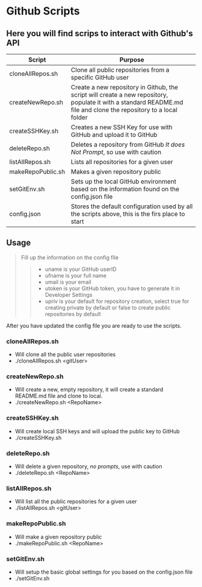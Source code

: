 # Github Scripts
## Here you will find scrips to interact with Github's API 

|Script|Purpose|
|---|---|
|cloneAllRepos.sh|Clone all public repositories from a specific GitHub user|
|createNewRepo.sh|Create a new repository in Github, the script will create a new repository, populate it with a standard README.md file and clone the repository to a local folder|
|createSSHKey.sh|Creates a new SSH Key for use with GitHub and upload it to GitHub|
|deleteRepo.sh|Deletes a repository from GitHub *It does Not Prompt*, so use with caution|
|listAllRepos.sh|Lists all repositories for a given user|
|makeRepoPublic.sh|Makes a given repository public|
|setGitEnv.sh|Sets up the local GitHub environment based on the information found on the config.json file|
|config.json|Stores the default configuration used by all the scripts above, this is the firs place to start|

## Usage
> Fill up the information on the config file
>> - uname is your GitHub userID
>> - ufname is your full name
>> - umail is your email
>> - utoken is your GitHub token, you have to generate it in Developer Settings
>> - upriv is your default for repository creation, select true for creating private by default or false to create public repositories by default

After you have updated the config file you are ready to use the scripts.

### cloneAllRepos.sh 
- Will clone all the public user repositories
- ./cloneAllRepos.sh \<gitUser\> 

### createNewRepo.sh 
- Will create a new, empty repository, it will create a standard README.md file and clone to local.
- ./createNewRepo.sh \<RepoName\>

### createSSHKey.sh
- Will create local SSH keys and will upload the public key to GitHub
- ./createSSHKey.sh

### deleteRepo.sh 
- Will delete a given repository, *no prompts*, use with caution
- ./deleteRepo.sh \<RepoName\>

### listAllRepos.sh 
- Will list all the public repositories for a given user
- ./listAllRepos.sh \<gitUser\>

### makeRepoPublic.sh 
- Will make a given repository public
- ./makeRepoPublic.sh \<RepoName\>

### setGitEnv.sh 
- Will setup the basic global settings for you based on the config.json file
- ./setGitEnv.sh

